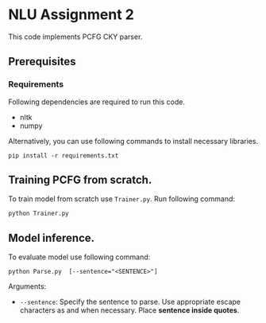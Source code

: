 # NLU Assignment 2
This code implements PCFG CKY parser.

## Prerequisites

### Requirements
Following dependencies are required to run this code.
* nltk
* numpy

Alternatively, you can use following commands to install necessary libraries.
```
pip install -r requirements.txt
``` 

## Training PCFG from scratch.
To train model from scratch use `Trainer.py`. Run following command:
``` 
python Trainer.py
```

## Model inference.
To evaluate model use following command:
```
python Parse.py  [--sentence="<SENTENCE>"]
```

Arguments:
*  `--sentence`: Specify the sentence to parse. Use appropriate escape characters as and when necessary. Place **sentence inside quotes**.
